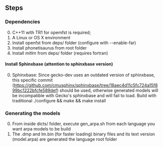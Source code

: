 
## Steps

### Dependencies

0. C++11 with TR1 for opemfst is required;
0. A Linux or OS X environment
0. Install openfst from deps/ folder (configure with --enable-far)
0. Install phonetisaurus from root folder
0. Install mitlm from deps/ folder (requires fortran)

#### Install Sphinxbase (attention to sphinxbase version)
0. Sphinxbase: Since gecko-dev uses an outdated version of sphinxbase, this specific commit (https://github.com/cmusphinx/sphinxbase/tree/18aec4d11c5fc724a15f899bc1222bfcfe589def) should be used, otherwise generated models will be incompatible with Gecko's sphinxbase and will fail to load. Build with traditional ./configure && make && make install   


### Generating the models
0. From inside dicts/ folder, execute gen_arpa.sh from each language you want arpa models to be build
1. The .dmp and lm.bin (for faster loading) binary files and its text version (model.arpa) are generated the language root folder
